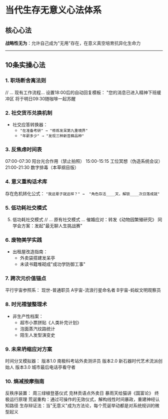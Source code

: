 
# 当代生存无意义心法体系

## 核心心法
**战略性无为**：允许自己成为"无用"存在，在意义真空培育抗异化生命力

---

## 10条实操心法

### 1. 职场断舍离法则
// ... 现有工作流程...
设置18:00后的自动回复模板：
"您的消息已进入精神下班缓冲区
将于明日09:30随咖啡一起苏醒
### 2. 社交货币兑换机制
- 社交应答转换器：
  - `"在准备考研" → "修炼发呆第九重境界"`
  - `"年薪多少" → "发现三种新苔藓品种"`

### 3. 反焦虑时间表

07:00-07:30 阳台光合作用（禁止拍照）
15:00-15:15 工位冥想（伪造系统会议）
21:00-21:30 数字排毒（本草纲目版）
### 4. 意义重构话术库
存在危机转化公式：
`"我这辈子就这样？" → 
"角色存活____天，解锁____次日落成就"`

### 5. 低功耗社交模式
5. 低功耗社交模式
// ... 原有社交模式 ...
催婚应对：转发《动物园繁殖研究》
同学会方案：发起"最无聊人生挑战赛"
### 6. 废物美学实践
- 出租屋改造指南：
  - 外卖袋搭建发呆亭
  - 未读书籍堆砌成"成功学防御工事"

### 7. 跨次元价值锚点
平行宇宙参照系：
现世-普通职员
A宇宙-流浪行星命名者
B宇宙-蚂蚁文明观察员
### 8. 时光褶皱整理术
- 非生产性档案：
  - 超市小票拼贴《人类补完计划》
  - 泡面蒸汽纹路统计
  - 陌生人发型演变史

### 9. 未来坍缩应对方案
时间分叉模拟器：
版本1.0 南极科考站外卖测评员
版本2.0 新石器时代艺术流派创始人
版本3.0 城市最后电话亭看守者

### 10. 熵减按摩指南
反秩序装置：
周三绿植登基仪式
克林贡语点外卖日
暴雨天给猫讲《国富论》
终极运行原理
荒诞重构：通过可操作的无效仪式，解构线性时间暴政，重建神经认知路径
生存辩证法：当"无意义"成为方法论，每个荒诞举动都是对系统规训的微型起义
